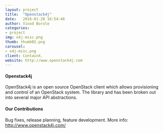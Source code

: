 ```yaml
---
layout: project
title:  "Openstack4j"
date:   2016-01-20 16:54:46
author: Vinod Borole
categories:
- project
img: o4j-misc.png
thumb: thumb02.png
carousel:
- o4j-misc.png
client: ContainX.
website: http://www.openstack4j.com
---
```

#### Openstack4j
OpenStack4j is an open source OpenStack client which allows provisioning and control of an OpenStack system. The library and has been broken out into several major API abstractions.

#### Our Contributions
Bug fixes, release planning, feature development. More info: http://www.openstack4j.com/
